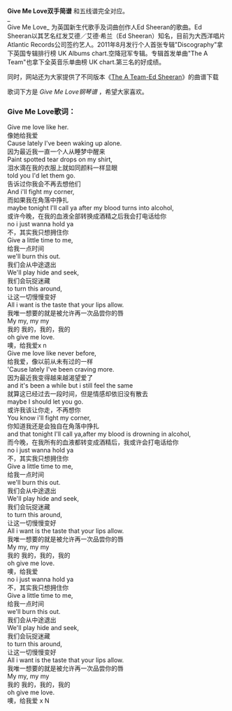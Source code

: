 

**Give Me Love双手简谱** 和五线谱完全对应。  
_  
Give Me Love_ 为英国新生代歌手及词曲创作人Ed Sheeran的歌曲。Ed Sheeran以其艺名红发艾德／艾德·希兰（Ed
Sheeran）知名，目前为大西洋唱片 Atlantic
Records公司签约艺人。2011年8月发行个人首张专辑"Discography"拿下英国专辑排行榜 UK Albums
chart.空降冠军专辑。专辑首发单曲"The A Team"也拿下全英音乐单曲榜 UK chart.第三名的好成绩。  
  
同时，网站还为大家提供了不同版本《[The A Team-Ed Sheeran](Music-3397-The-A-Team-Ed-Sheeran.html
"The A Team-Ed Sheeran")》的曲谱下载  
  
歌词下方是 _Give Me Love钢琴谱_ ，希望大家喜欢。

### Give Me Love歌词：

Give me love like her.  
像她给我爱  
Cause lately I've been waking up alone.  
因为最近我一直一个人从睡梦中醒来  
Paint spotted tear drops on my shirt,  
泪水滴在我的衣服上就如同颜料一样显眼  
told you I'd let them go.  
告诉过你我会不再去想他们  
And i'll fight my corner,  
而如果我在角落中挣扎  
maybe tonight I'll call ya after my blood turns into alcohol,  
或许今晚，在我的血液全部转换成酒精之后我会打电话给你  
no i just wanna hold ya  
不，其实我只想拥住你  
Give a little time to me,  
给我一点时间  
we'll burn this out.  
我们会从中途退出  
We'll play hide and seek,  
我们会玩捉迷藏  
to turn this around,  
让这一切慢慢变好  
All i want is the taste that your lips allow.  
我唯一想要的就是被允许再一次品尝你的唇  
My my, my my  
我的 我的，我的，我的  
oh give me love.  
噢，给我爱x n  
Give me love like never before,  
给我爱，像以前从未有过的一样  
'Cause lately I've been craving more.  
因为最近我变得越来越渴望爱了  
and it's been a while but i still feel the same  
就算这已经过去一段时间，但是情感却依旧没有散去  
maybe I should let you go.  
或许我该让你走，不再想你  
You know i'll fight my corner,  
你知道我还是会独自在角落中挣扎  
and that tonight I'll call ya,after my blood is drowning in alcohol,  
而今晚，在我所有的血液都转变成酒精后，我或许会打电话给你  
no i just wanna hold ya  
不，其实我只想拥住你  
Give a little time to me,  
给我一点时间  
we'll burn this out.  
我们会从中途退出  
We'll play hide and seek,  
我们会玩捉迷藏  
to turn this around,  
让这一切慢慢变好  
All i want is the taste that your lips allow.  
我唯一想要的就是被允许再一次品尝你的唇  
My my, my my  
我的 我的，我的，我的  
oh give me love.  
噢，给我爱  
no i just wanna hold ya  
不，其实我只想拥住你  
Give a little time to me,  
给我一点时间  
we'll burn this out.  
我们会从中途退出  
We'll play hide and seek,  
我们会玩捉迷藏  
to turn this around,  
让这一切慢慢变好  
All i want is the taste that your lips allow.  
我唯一想要的就是被允许再一次品尝你的唇  
My my, my my  
我的 我的，我的，我的  
oh give me love.  
噢，给我爱 x N

